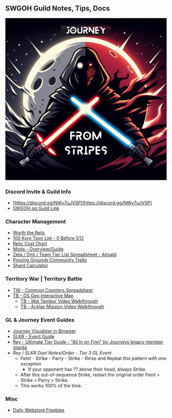 ## SWGOH Guild Notes, Tips, Docs
![Journeys Welcome](Journey_from_stripes2.png?raw=true "Logo")

### Discord Invite & Guild Info
- [https://discord.gg/NtKy7uJVSP](https://discord.gg/NtKy7uJVSP)
- [SWGOH.gg Guild Link](https://swgoh.gg/g/PA11yqk3QGadStGCuLxKFw/)

### Character Management
- [Worth the Relic](worth-the-relic.md)
- [100 Kyro Toon List - 0 Before G12](no-kyro-before-g12.md)
- [Relic Cost Chart](Relic9-chart-v3.png)
- [Mods - Overview/Guide](modding-overview-diagram.png)
- [Zeta / Omi / Team Tier List Spreadsheet - Ahnald](https://docs.google.com/spreadsheets/d/1DIM_122R5blIYnqzJkfb9PYVvNvD1Y52trDnjhTYz6o/edit#gid=57624569)
- [Proving Grounds Community Trello](https://trello.com/b/KbmP61P0/swgoh-proving-grounds)
- [Shard Calculator](https://www.swgoh.life/swgoh_calc.php)

### Territory War | Territory Battle
- [TW - Common Counters Spreadsheet](https://docs.google.com/spreadsheets/d/1MhEVzMsh78OoEduu58E36hJyUe4KH-BVmAld3tFLgfk/edit?usp=sharing)
- [TB - DS Geo Interactive Map](https://genskaar.github.io/tb_geo/html/ds.html)
    - [TB - Wat Tambor Video Walkthrough](https://youtu.be/BRN2lR_5cXs?si=jtjgNAlxUCrywn53)
    - [TB - Acklay Mission Video Walkthrough](https://youtu.be/Y1Zd1_0f-lY?si=J5zzN3Q50YpCFuWU)

### GL & Journey Event Guides
- [Journey Visualizer in Browser](https://apinchofcode.com/swgoh/)
- [SLKR - Event Guide](https://swgoh.miraheze.org/wiki/SLKR_Event_Guide)
- [Rey - Ultimate Tier Guide - "All In on Finn" by Journeys legacy member stwida](https://www.youtube.com/watch?v=w19Csy6UtBs)
- *Rey / SLKR Duel Notes/Order - Tier 3 GL Event*
  - Feint - Strike - Parry - Strike - Rinse and Repeat this pattern *with one exception*
    - If your opponent has ?? above their head, always Strike.
  - After this out-of-sequence Strike, restart the original order Feint > Strike > Parry > Strike.
  - This works 100% of the time.

### Misc
- [Daily Webstore Freebies](https://store.galaxy-of-heroes.starwars.ea.com/)
